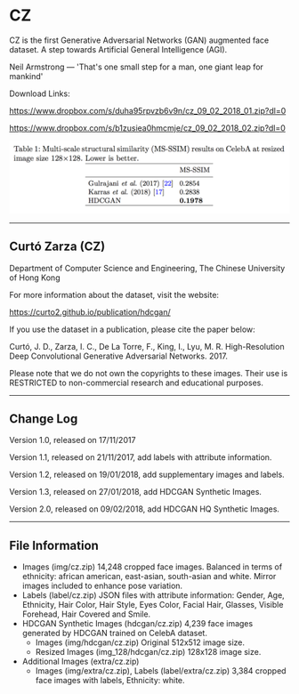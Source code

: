 # CZ
CZ is the first Generative Adversarial Networks (GAN) augmented face dataset. A step towards Artificial General Intelligence (AGI).

Neil Armstrong — 'That's one small step for a man, one giant leap for mankind'

Download Links: 

https://www.dropbox.com/s/duha95rpvzb6v9n/cz_09_02_2018_01.zip?dl=0

https://www.dropbox.com/s/b1zusiea0hmcmje/cz_09_02_2018_02.zip?dl=0

![HDCGAN Table](HDCGAN_table.png)

--------------------------------------------------------
Curtó Zarza (CZ) 
--------------------------------------------------------

Department of Computer Science and Engineering, 
The Chinese University of Hong Kong

For more information about the dataset, visit the website:

  https://curto2.github.io/publication/hdcgan/

If you use the dataset in a publication, please cite the paper below:

Curtó, J. D., Zarza, I. C., De La Torre, F., King, I., Lyu, M. R.
High-Resolution Deep Convolutional Generative Adversarial Networks. 2017.

Please note that we do not own the copyrights to these images. Their use is RESTRICTED to non-commercial research and educational purposes.

--------------------------------------------------------
Change Log
--------------------------------------------------------

Version 1.0, released on 17/11/2017

Version 1.1, released on 21/11/2017, add labels with attribute information.

Version 1.2, released on 19/01/2018, add supplementary images and labels.

Version 1.3, released on 27/01/2018, add HDCGAN Synthetic Images.

Version 2.0, released on 09/02/2018, add HDCGAN HQ Synthetic Images.

--------------------------------------------------------
File Information
--------------------------------------------------------

- Images (img/cz.zip)
      14,248 cropped face images. Balanced in terms of ethnicity: african american, east-asian, south-asian and white. Mirror images included to enhance pose variation.
- Labels (label/cz.zip)
      JSON files with attribute information: Gender, Age, Ethnicity, Hair Color, Hair Style, Eyes Color, Facial Hair, Glasses, Visible Forehead, Hair Covered and Smile.
- HDCGAN Synthetic Images (hdcgan/cz.zip)
      4,239 face images generated by HDCGAN trained on CelebA dataset. 
	- Images (img/hdcgan/cz.zip)
		      Original 512x512 image size.
  - Resized Images (img_128/hdcgan/cz.zip)
		      128x128 image size. 
- Additional Images (extra/cz.zip)
	- Images (img/extra/cz.zip), Labels (label/extra/cz.zip)
      		3,384 cropped face images with labels, Ethnicity: white.
